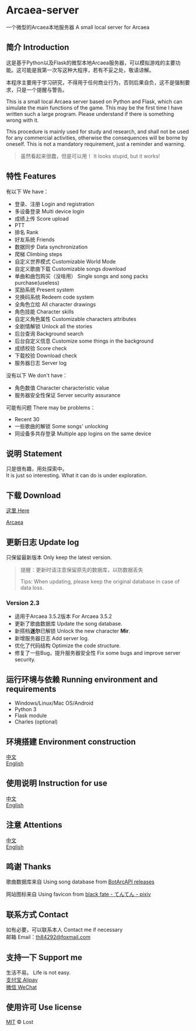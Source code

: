 # Arcaea-server
一个微型的Arcaea本地服务器  A small local server for Arcaea

## 简介 Introduction
这是基于Python以及Flask的微型本地Arcaea服务器，可以模拟游戏的主要功能。这可能是我第一次写这种大程序，若有不妥之处，敬请谅解。  

本程序主要用于学习研究，不得用于任何商业行为，否则后果自负，这不是强制要求，只是一个提醒与警告。  

This is a small local Arcaea server based on Python and Flask, which can simulate the main functions of the game. This may be the first time I have written such a large program. Please understand if there is something wrong with it.  

This procedure is mainly used for study and research, and shall not be used for any commercial activities, otherwise the consequences will be borne by oneself. This is not a mandatory requirement, just a reminder and warning.

> 虽然看起来很蠢，但是可以用！
> It looks stupid, but it works!

## 特性 Features
有以下 We have：
- 登录、注册 Login and registration
- 多设备登录 Multi device login
- 成绩上传 Score upload
- PTT
- 排名 Rank
- 好友系统 Friends
- 数据同步 Data synchronization
- 爬梯 Climbing steps
- 自定义世界模式 Customizable World Mode
- 自定义歌曲下载 Customizable songs download
- 单曲和曲包购买（没啥用） Single songs and song packs purchase(useless)
- 奖励系统 Present system
- 兑换码系统 Redeem code system
- 全角色立绘 All character drawings
- 角色技能 Character skills
- 自定义角色属性 Customizable characters attributes
- 全剧情解锁 Unlock all the stories
- 后台查询 Background search
- 后台自定义信息 Customize some things in the background
- 成绩校验 Score check
- 下载校验 Download check
- 服务器日志 Server log

没有以下 We don't have：
- 角色数值 Character characteristic value
- 服务器安全性保证 Server security assurance

可能有问题 There may be problems：
- Recent 30
- 一些歌曲的解锁 Some songs' unlocking
- 同设备多共存登录 Multiple app logins on the same device

## 说明 Statement
只是很有趣，用处探索中。  
It is just so interesting. What it can do is under exploration.


## 下载 Download
[这里 Here](https://github.com/Lost-MSth/Arcaea-server/releases)

[Arcaea](https://konmai.cn/#arcaea)

## 更新日志 Update log
只保留最新版本 Only keep the latest version.

> 提醒：更新时请注意保留原先的数据库，以防数据丢失
>
> Tips: When updating, please keep the original database in case of data loss.

### Version 2.3
- 适用于Arcaea 3.5.2版本 For Arcaea 3.5.2
- 更新了歌曲数据库 Update the song database.
- 新搭档**迷尔**已解锁 Unlock the new character **Mir**.
- 新增服务器日志 Add server log.
- 优化了代码结构 Optimize the code structure.
- 修复了一些Bug，提升服务器安全性 Fix some bugs and improve server security.


## 运行环境与依赖 Running environment and requirements
- Windows/Linux/Mac OS/Android
- Python 3
- Flask module
- Charles (optional)

## 环境搭建 Environment construction
[中文](https://github.com/Lost-MSth/Arcaea-server/wiki/%E7%8E%AF%E5%A2%83%E6%90%AD%E5%BB%BA)  
[English](https://github.com/Lost-MSth/Arcaea-server/wiki/Environment-construction)

## 使用说明 Instruction for use
[中文](https://github.com/Lost-MSth/Arcaea-server/wiki/%E4%BD%BF%E7%94%A8%E8%AF%B4%E6%98%8E)  
[English](https://github.com/Lost-MSth/Arcaea-server/wiki/Instruction-for-use)

## 注意 Attentions
[中文](https://github.com/Lost-MSth/Arcaea-server/wiki/%E6%B3%A8%E6%84%8F)  
[English](https://github.com/Lost-MSth/Arcaea-server/wiki/Attentions)

## 鸣谢 Thanks
歌曲数据库来自 Using song database from
[BotArcAPI releases](https://github.com/TheSnowfield/BotArcAPI/releases)  

网站图标来自 Using favicon from [black fate - てんてん - pixiv](https://www.pixiv.net/artworks/82374369)

## 联系方式 Contact
如有必要，可以联系本人 Contact me if necessary  
邮箱 Email：th84292@foxmail.com

## 支持一下 Support me
生活不易。 Life is not easy.  
[支付宝 Alipay](https://github.com/Lost-MSth/Arcaea-server/blob/master/pic/Alipay.jpg)  
[微信 WeChat](https://github.com/Lost-MSth/Arcaea-server/blob/master/pic/WeChat.png)

## 使用许可 Use license
[MIT](LICENSE) © Lost

